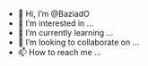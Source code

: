 - 👋 Hi, I’m @BaziadO
- 👀 I’m interested in ...
- 🌱 I’m currently learning ...
- 💞️ I’m looking to collaborate on ...
- 📫 How to reach me ...

<!---
BaziadO/BaziadO is a ✨ special ✨ repository because its `README.md` (this file) appears on your GitHub profile.
You can click the Preview link to take a look at your changes.
--->
